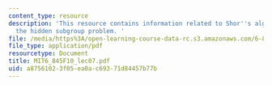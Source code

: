 ```yaml
---
content_type: resource
description: 'This resource contains information related to Shor''s algorithm and
  the hidden subgroup problem. '
file: /media/https%3A/open-learning-course-data-rc.s3.amazonaws.com/6-845-quantum-complexity-theory-fall-2010/a87561023f05ea0ac69371d84457b77b_MIT6_845F10_lec07.pdf
file_type: application/pdf
resourcetype: Document
title: MIT6_845F10_lec07.pdf
uid: a8756102-3f05-ea0a-c693-71d84457b77b
---
```

